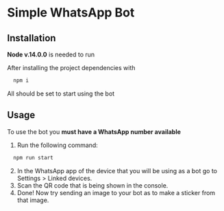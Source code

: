 
# Simple WhatsApp Bot




## Installation

**Node v.14.0.0** is needed to run

After installing the project dependencies with

```bash
  npm i
```

All should be set to start using the bot


## Usage

To use the bot you **must have a WhatsApp number available**

1. Run the following command:
```bash
  npm run start
```
2. In the WhatsApp app of the device that you will be using as a bot go to Settings > Linked devices.
3. Scan the QR code that is being shown in the console.
4. Done! Now try sending an image to your bot as to make a sticker from that image.
